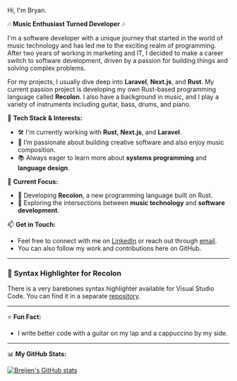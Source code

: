 Hi, I'm Bryan.

🎶 **Music Enthusiast Turned Developer** 🎶

I'm a software developer with a unique journey that started in the world of music technology and has led me to the exciting realm of programming. After two years of working in marketing and IT, I decided to make a career switch to software development, driven by a passion for building things and solving complex problems.

For my projects, I usually dive deep into **Laravel**, **Next.js**, and **Rust**. My current passion project is developing my own Rust-based programming language called **Recolon**. I also have a background in music, and I play a variety of instruments including guitar, bass, drums, and piano.

🔧 **Tech Stack & Interests:**
- 🛠️ I'm currently working with **Rust**, **Next.js**, and **Laravel**.
- 🎸 I’m passionate about building creative software and also enjoy music composition.
- 📚 Always eager to learn more about **systems programming** and **language design**.

🎯 **Current Focus:**
- 🌱 Developing **Recolon**, a new programming language built on Rust.
- 🔄 Exploring the intersections between **music technology** and **software development**.

📫 **Get in Touch:**
- Feel free to connect with me on [LinkedIn]([https://www.linkedin.com/in/yourprofile](https://www.linkedin.com/in/bryan-van-der-laan-96691b175/)) or reach out through [email](mailto:your.email@example.com).
- You can also follow my work and contributions here on GitHub.

---

### 🎨 **Syntax Highlighter for Recolon**
There is a very barebones syntax highlighter available for Visual Studio Code. You can find it in a separate [repository]([https://github.com/yourusername/recolon-vscode-syntax](https://github.com/Breijen/recolon-highlights)).

---

⭐ **Fun Fact:**
- I write better code with a guitar on my lap and a cappuccino by my side.

---

📊 **My GitHub Stats:**

[![Breijen's GitHub stats](https://github-readme-stats.vercel.app/api?username=breijen)](https://github.com/anuraghazra/github-readme-stats)

